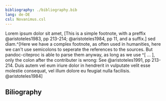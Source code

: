 ```yaml
---
bibliography: ./bibliography.bib
lang: de-DE
csl: Novanimus.csl
---
```


Lorem ipsum dolor sit amet, [This is a simple footnote, with a preffix @aristoteles1983, pp 213-214; @aristoteles1984, pp 11, and a suffix.] sed diam.^[Here we have a complex footnote, as often used in humanities, here we can't use semicolons to seperate the references to the sources. But pandoc-citeproc is able to parse them anyway, as long as we use \^[ … ], only the colon after the contributer is wrong: See @aristoteles1991, pp 213-214. Duis autem vel eum iriure dolor in hendrerit in vulputate velit esse molestie consequat, vel illum dolore eu feugiat nulla facilisis. @aristoteles1984]

## Biliography
